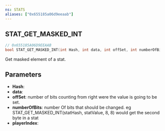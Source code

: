 ```yaml
---
ns: STATS
aliases: ["0x655185a06d9eeaab"]
---
```

## STAT_GET_MASKED_INT

```c
// 0x655185A06D9EEAAB
bool STAT_GET_MASKED_INT(int Hash, int data, int offSet, int numberOfBits, int playerIndex);
```

Get masked element of a stat.


## Parameters
* **Hash**: 
* **data**: 
* **offSet**: number of bits counting from right were the value is going to be set.
* **numberOfBits**: number Of bits that should be changed. eg STAT_GET_MASKED_INT(statHash, statValue, 8, 8) would get the second byte in a stat
* **playerIndex**: 
